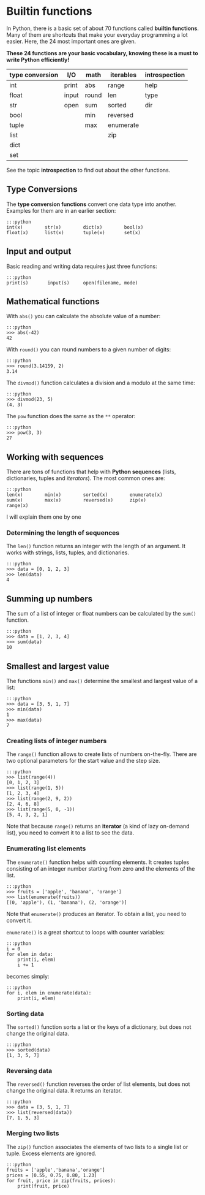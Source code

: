 
# Builtin functions

In Python, there is a basic set of about 70 functions called **builtin functions**. Many of them are shortcuts that make your everyday programming a lot easier. Here, the 24 most important ones are given.

**These 24 functions are your basic vocabulary, knowing these is a must to write Python efficiently!**

| type conversion | I/O | math | iterables | introspection |
|-----------------|-----|------|-----------|---------------|
| int   | print | abs   | range      | help |
| float | input | round | len        | type |
| str   | open  | sum   | sorted     | dir  |
| bool  |       | min   | reversed   |      |
| tuple |       | max   | enumerate  |      |
| list  |       |       | zip        |      |
| dict  |       |       |       |       |
| set   |       |       |       |       |

See the topic **introspection** to find out about the other functions.

## Type Conversions

The **type conversion functions** convert one data type into another. Examples for them are in an earlier section:

    :::python
    int(x)        str(x)        dict(x)        bool(x)
    float(x)      list(x)       tuple(x)       set(x)


## Input and output

Basic reading and writing data requires just three functions:

    :::python
    print(s)       input(s)     open(filename, mode)


## Mathematical functions

With `abs()` you can calculate the absolute value of a number:

    :::python
    >>> abs(-42)
    42

With `round()` you can round numbers to a given number of digits:

    :::python
    >>> round(3.14159, 2)
    3.14

The `divmod()` function calculates a division and a modulo at the same time:

    :::python
    >>> divmod(23, 5)
    (4, 3)

The `pow` function does the same as the `**` operator:

    :::python
    >>> pow(3, 3)
    27


## Working with sequences

There are tons of functions that help with **Python sequences** (lists, dictionaries, tuples and *iterators*). The most common ones are:

    :::python
    len(x)        min(x)        sorted(x)        enumerate(x)
    sum(x)        max(x)        reversed(x)      zip(x)
    range(x)


I will explain them one by one

### Determining the length of sequences

The `len()` function returns an integer with the length of an argument. It works with strings, lists, tuples, and dictionaries.

    :::python
    >>> data = [0, 1, 2, 3]
    >>> len(data)
    4

## Summing up numbers

The sum of a list of integer or float numbers can be calculated by the `sum()` function.

    :::python
    >>> data = [1, 2, 3, 4]
    >>> sum(data)
    10


## Smallest and largest value

The functions `min()` and `max()` determine the smallest and largest value of a list:

    :::python
    >>> data = [3, 5, 1, 7]
    >>> min(data)
    1
    >>> max(data)
    7

### Creating lists of integer numbers

The `range()` function allows to create lists of numbers on-the-fly. There are two optional parameters for the start value and the step size.

    :::python
    >>> list(range(4))
    [0, 1, 2, 3]
    >>> list(range(1, 5))
    [1, 2, 3, 4]
    >>> list(range(2, 9, 2))
    [2, 4, 6, 8]
    >>> list(range(5, 0, -1))
    [5, 4, 3, 2, 1]

Note that because `range()` returns an **iterator** (a kind of lazy on-demand list), you need to convert it to a list to see the data.


### Enumerating list elements

The `enumerate()` function helps with counting elements. It creates tuples consisting of an integer number starting from zero and the elements of the list.

    :::python
    >>> fruits = ['apple', 'banana', 'orange']
    >>> list(enumerate(fruits))
    [(0, 'apple'), (1, 'banana'), (2, 'orange')]

Note that `enumerate()` produces an iterator. To obtain a list, you need to convert it.

`enumerate()` is a great shortcut to loops with counter variables:

    :::python
    i = 0
    for elem in data:
        print(i, elem)
        i += 1

becomes simply:

    :::python
    for i, elem in enumerate(data):
        print(i, elem)


### Sorting data

The `sorted()` function sorts a list or the keys of a dictionary, but does not change the original data.

    :::python
    >>> sorted(data)
    [1, 3, 5, 7]


### Reversing data

The `reversed()` function reverses the order of list elements, but does not change the original data. It returns an iterator.

    :::python
    >>> data = [3, 5, 1, 7]
    >>> list(reversed(data))
    [7, 1, 5, 3]


### Merging two lists

The `zip()` function associates the elements of two lists to a single list or tuple. Excess elements are ignored.

    :::python
    fruits = ['apple','banana','orange']
    prices = [0.55, 0.75, 0.80, 1.23]
    for fruit, price in zip(fruits, prices):
        print(fruit, price)
